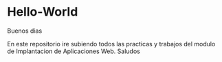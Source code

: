 # Hello-World

Buenos dias

En este repositorio ire subiendo todos las practicas y trabajos del modulo de Implantacion de Aplicaciones Web.
Saludos
